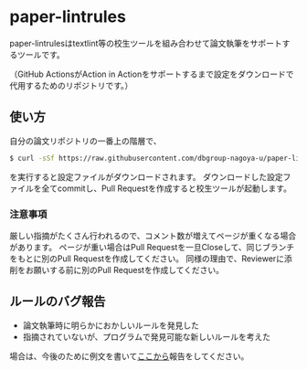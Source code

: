 # paper-lintrules
paper-lintrulesはtextlint等の校生ツールを組み合わせて論文執筆をサポートするツールです。

（GitHub ActionsがAction in Actionをサポートするまで設定をダウンロードで代用するためのリポジトリです。）

## 使い方
自分の論文リポジトリの一番上の階層で、
``` bash
$ curl -sSf https://raw.githubusercontent.com/dbgroup-nagoya-u/paper-lintrules/master/update.bash | bash
```
を実行すると設定ファイルがダウンロードされます。
ダウンロードした設定ファイルを全てcommitし、Pull Requestを作成すると校生ツールが起動します。

### 注意事項
厳しい指摘がたくさん行われるので、コメント数が増えてページが重くなる場合があります。
ページが重い場合はPull Requestを一旦Closeして、同じブランチをもとに別のPull Requestを作成してください。
同様の理由で、Reviewerに添削をお願いする前に別のPull Requestを作成してください。

## ルールのバグ報告
- 論文執筆時に明らかにおかしいルールを発見した
- 指摘されていないが、プログラムで発見可能な新しいルールを考えた

場合は、今後のために例文を書いて[ここから](https://github.com/dbgroup-nagoya-u/paper-lintrules/issues/new?assignees=&labels=bug&template=bug-report.md&title=)報告をしてください。
